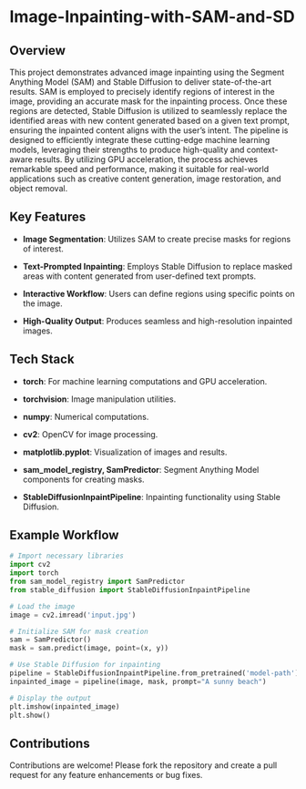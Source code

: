 # Image-Inpainting-with-SAM-and-SD

## Overview
This project demonstrates advanced image inpainting using the Segment Anything Model (SAM) and Stable Diffusion to deliver state-of-the-art results. SAM is employed to precisely identify regions of interest in the image, providing an accurate mask for the inpainting process. Once these regions are detected, Stable Diffusion is utilized to seamlessly replace the identified areas with new content generated based on a given text prompt, ensuring the inpainted content aligns with the user’s intent. The pipeline is designed to efficiently integrate these cutting-edge machine learning models, leveraging their strengths to produce high-quality and context-aware results. By utilizing GPU acceleration, the process achieves remarkable speed and performance, making it suitable for real-world applications such as creative content generation, image restoration, and object removal.

## Key Features
- **Image Segmentation**: Utilizes SAM to create precise masks for regions of interest.

- **Text-Prompted Inpainting**: Employs Stable Diffusion to replace masked areas with content generated from user-defined text prompts.

- **Interactive Workflow**: Users can define regions using specific points on the image.

- **High-Quality Output**: Produces seamless and high-resolution inpainted images.

## Tech Stack
- **torch**: For machine learning computations and GPU acceleration.

- **torchvision**: Image manipulation utilities.

- **numpy**: Numerical computations.

- **cv2**: OpenCV for image processing.

- **matplotlib.pyplot**: Visualization of images and results.

- **sam_model_registry, SamPredictor**: Segment Anything Model components for creating masks.

- **StableDiffusionInpaintPipeline**: Inpainting functionality using Stable Diffusion.

## Example Workflow

```python
# Import necessary libraries
import cv2
import torch
from sam_model_registry import SamPredictor
from stable_diffusion import StableDiffusionInpaintPipeline

# Load the image
image = cv2.imread('input.jpg')

# Initialize SAM for mask creation
sam = SamPredictor()
mask = sam.predict(image, point=(x, y))

# Use Stable Diffusion for inpainting
pipeline = StableDiffusionInpaintPipeline.from_pretrained('model-path')
inpainted_image = pipeline(image, mask, prompt="A sunny beach")

# Display the output
plt.imshow(inpainted_image)
plt.show()
```

## Contributions
Contributions are welcome! Please fork the repository and create a pull request for any feature enhancements or bug fixes.


